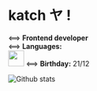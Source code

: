 # katch ヤ !

<==> **Frontend developer** <br/>
<==> **Languages:** <br/>
<img height="32" width="32" src="https://cdn.jsdelivr.net/npm/simple-icons@v6/icons/javascript.svg" />
<==> **Birthday:** 21/12

![Github stats](https://github-readme-stats.vercel.app/api?username=ka-chng&show_icons=true&theme=dracula)
